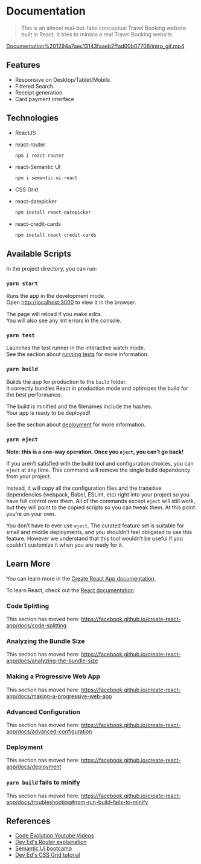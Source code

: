 # Documentation

> This is an almost real-but-fake conceptual Travel Booking website built in React. It tries to mimics a real Travel Booking website.

[Documentation%201294a7aec13143faaeb2ffad00b07706/intro_gif.mp4](Documentation%201294a7aec13143faaeb2ffad00b07706/intro_gif.mp4)

## Features

- Responsive on Desktop/Tablet/Mobile.
- Filtered Search.
- Receipt generation
- Card payment interface

## Technologies

- ReactJS
- react-router

    ```jsx
    npm i react-router
    ```

- react-Semantic UI

    ```jsx
    npm i semantic-ui-react
    ```

- CSS Grid
- react-datepicker

    ```jsx
    npm install react-datepicker
    ```

- react-credit-cards

    ```jsx
    npm install react-credit-cards
    ```

## Available Scripts

In the project directory, you can run:

### `yarn start`

Runs the app in the development mode.<br />
Open [http://localhost:3000](http://localhost:3000) to view it in the browser.

The page will reload if you make edits.<br />
You will also see any lint errors in the console.

### `yarn test`

Launches the test runner in the interactive watch mode.<br />
See the section about [running tests](https://facebook.github.io/create-react-app/docs/running-tests) for more information.

### `yarn build`

Builds the app for production to the `build` folder.<br />
It correctly bundles React in production mode and optimizes the build for the best performance.

The build is minified and the filenames include the hashes.<br />
Your app is ready to be deployed!

See the section about [deployment](https://facebook.github.io/create-react-app/docs/deployment) for more information.

### `yarn eject`

**Note: this is a one-way operation. Once you `eject`, you can’t go back!**

If you aren’t satisfied with the build tool and configuration choices, you can `eject` at any time. This command will remove the single build dependency from your project.

Instead, it will copy all the configuration files and the transitive dependencies (webpack, Babel, ESLint, etc) right into your project so you have full control over them. All of the commands except `eject` will still work, but they will point to the copied scripts so you can tweak them. At this point you’re on your own.

You don’t have to ever use `eject`. The curated feature set is suitable for small and middle deployments, and you shouldn’t feel obligated to use this feature. However we understand that this tool wouldn’t be useful if you couldn’t customize it when you are ready for it.

## Learn More

You can learn more in the [Create React App documentation](https://facebook.github.io/create-react-app/docs/getting-started).

To learn React, check out the [React documentation](https://reactjs.org/).

### Code Splitting

This section has moved here: https://facebook.github.io/create-react-app/docs/code-splitting

### Analyzing the Bundle Size

This section has moved here: https://facebook.github.io/create-react-app/docs/analyzing-the-bundle-size

### Making a Progressive Web App

This section has moved here: https://facebook.github.io/create-react-app/docs/making-a-progressive-web-app

### Advanced Configuration

This section has moved here: https://facebook.github.io/create-react-app/docs/advanced-configuration

### Deployment

This section has moved here: https://facebook.github.io/create-react-app/docs/deployment

### `yarn build` fails to minify

This section has moved here: https://facebook.github.io/create-react-app/docs/troubleshooting#npm-run-build-fails-to-minify


## References

- [Code Evolution Youtube Videos](https://www.youtube.com/channel/UC80PWRj_ZU8Zu0HSMNVwKWw)
- [Dev Ed's Router explaination](https://www.youtube.com/watch?v=Law7wfdg_ls&t=929s)
- [Semantic Ui bootcamp](https://www.youtube.com/watch?v=a9mUH1EWp40)
- [Dev Ed's CSS Grid tutorial](https://www.youtube.com/watch?v=EFafSYg-PkI)
